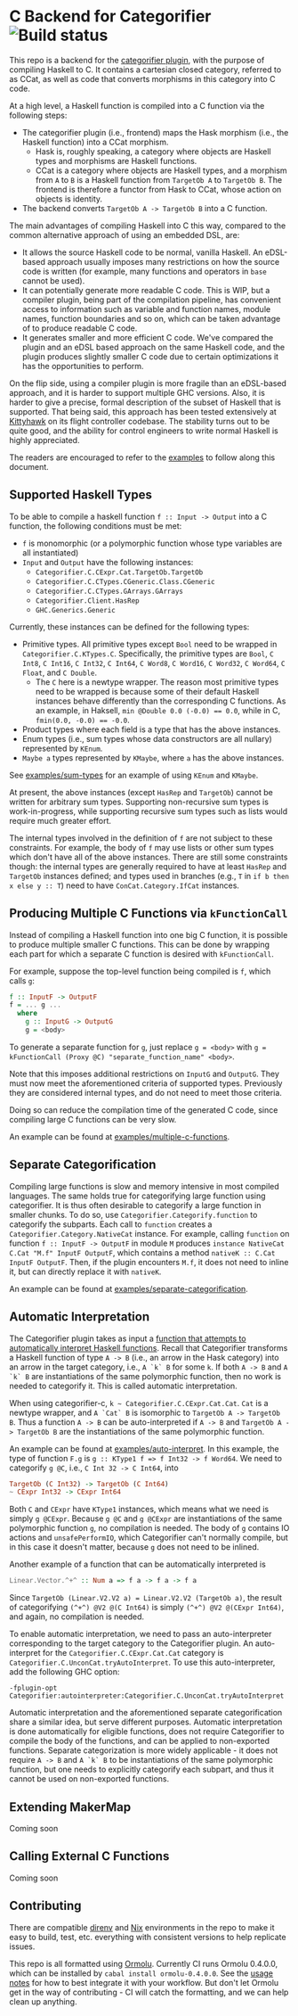 # C Backend for Categorifier ![Build status](https://github.com/con-kitty/categorifier-c/actions/workflows/ci.yml/badge.svg?branch=master)

This repo is a backend for the [categorifier plugin](https://github.com/con-kitty/categorifier), with the purpose of compiling Haskell
to C. It contains a cartesian closed category,
referred to as CCat, as well as code that converts morphisms in this category into C code.

At a high level, a Haskell function is compiled into a C function via the following steps:

- The categorifier plugin (i.e., frontend) maps the Hask morphism (i.e., the Haskell function)
  into a CCat morphism.
  - Hask is, roughly speaking, a category where objects are Haskell types and morphisms are
    Haskell functions.
  - CCat is a category where objects are Haskell types, and a morphism from `A` to `B` is a
    Haskell function from `TargetOb A` to `TargetOb B`. The frontend is therefore a functor
    from Hask to CCat, whose action on objects is identity.
- The backend converts `TargetOb A -> TargetOb B` into a C function.

The main advantages of compiling Haskell into C this way, compared to the common
alternative approach of using an embedded DSL, are:

- It allows the source Haskell code to be normal, vanilla Haskell. An eDSL-based
  approach usually imposes many restrictions on how the source code is written
  (for example, many functions and operators in `base` cannot be used).
- It can potentially generate more readable C code. This is WIP, but a compiler
  plugin, being part of the compilation pipeline, has convenient access to
  information such as variable and function names, module names, function boundaries
  and so on, which can be taken advantage of to produce readable C code.
- It generates smaller and more efficient C code. We've compared the plugin and
  an eDSL based approach on the same Haskell code, and the plugin produces slightly
  smaller C code due to certain optimizations it has the opportunities to perform.

On the flip side, using a compiler plugin is more fragile than an eDSL-based
approach, and it is harder to support multiple GHC versions. Also, it is harder to give
a precise, formal description of the subset of Haskell that is supported. That being said, this
approach has been tested extensively at [Kittyhawk](https://www.kittyhawk.aero/) on its flight
controller codebase. The stability turns out to be quite good, and the ability for control engineers
to write normal Haskell is highly appreciated.

The readers are encouraged to refer to the [examples](examples) to follow along this document.

## Supported Haskell Types

To be able to compile a haskell function `f :: Input -> Output` into a C function, the
following conditions must be met:

- `f` is monomorphic (or a polymorphic function whose type variables are all instantiated)
- `Input` and `Output` have the following instances:
  - `Categorifier.C.CExpr.Cat.TargetOb.TargetOb`
  - `Categorifier.C.CTypes.CGeneric.Class.CGeneric`
  - `Categorifier.C.CTypes.GArrays.GArrays`
  - `Categorifier.Client.HasRep`
  - `GHC.Generics.Generic`

Currently, these instances can be defined for the following types:

- Primitive types. All primitive types except `Bool` need to be wrapped in `Categorifier.C.KTypes.C`.
  Specifically, the primitive types are `Bool`, `C Int8`, `C Int16`, `C Int32`,
  `C Int64`, `C Word8`, `C Word16`, `C Word32`, `C Word64`, `C Float`, and `C Double`.
  - The `C` here is a newtype wrapper. The reason most primitive types need to be wrapped is
    because some of their default Haskell instances behave differently than the corresponding
    C functions. As an example, in Haksell, `min @Double 0.0 (-0.0) == 0.0`, while in C,
    `fmin(0.0, -0.0) == -0.0`.
- Product types where each field is a type that has the above instances.
- Enum types (i.e., sum types whose data constructors are all nullary) represented by `KEnum`.
- `Maybe a` types represented by `KMaybe`, where `a` has the above instances.

See [examples/sum-types](examples/sum-types) for an example of using `KEnum` and `KMaybe`.

At present, the above instances (except `HasRep` and `TargetOb`) cannot be written for
arbitrary sum types. Supporting non-recursive sum types is work-in-progress, while supporting
recursive sum types such as lists would require much greater effort.

The internal types involved in the definition of `f` are not subject to these constraints.
For example, the body of `f` may use lists or other sum types which don't have all of the above
instances. There are still some constraints though: the internal types are generally required to
have at least `HasRep` and `TargetOb` instances defined; and types used in branches
(e.g., `T` in `if b then x else y :: T`) need to have `ConCat.Category.IfCat` instances.

<!-- TODO: explain the following:
- How to write TargetOb instances
- How to use CG.AsBitfield
- ???
-->

## Producing Multiple C Functions via `kFunctionCall`

Instead of compiling a Haskell function into one big C function, it is possible to produce
multiple smaller C functions. This can be done by wrapping each part for which a separate
C function is desired with `kFunctionCall`.

For example, suppose the top-level function being compiled is `f`, which calls `g`:

```haskell
f :: InputF -> OutputF
f = ... g ...
  where
    g :: InputG -> OutputG
    g = <body>
```

To generate a separate function for `g`, just replace `g = <body>` with
`g = kFunctionCall (Proxy @C) "separate_function_name" <body>`.

Note that this imposes additional restrictions on `InputG` and `OutputG`. They must
now meet the aforementioned criteria of supported types. Previously they are considered
internal types, and do not need to meet those criteria.

Doing so can reduce the compilation time of the generated C code, since compiling large C
functions can be very slow.

An example can be found at [examples/multiple-c-functions](examples/multiple-c-functions).

## Separate Categorification

Compiling large functions is slow and memory intensive in most compiled languages.
The same holds true for categorifying large function using categorifier. It is
thus often desirable to categorify a large function in
smaller chunks. To do so, use `Categorifier.Categorify.function` to categorify
the subparts. Each call to `function` creates a `Categorifier.Category.NativeCat`
instance. For example, calling `function` on function `f :: InputF -> OutputF` in
module `M` produces `instance NativeCat C.Cat "M.f" InputF OutputF`, which contains
a method `nativeK :: C.Cat InputF OutputF`. Then, if the plugin encounters `M.f`, it
does not need to inline it, but can directly replace it with `nativeK`.

An example can be found at [examples/separate-categorification](examples/separate-categorification).

## Automatic Interpretation

The Categorifier plugin takes as input a [function that attempts to automatically interpret Haskell functions](https://github.com/con-kitty/categorifier/blob/bdecff7019e3862c49a8360d7640710902bb1e58/plugin/Categorifier/Core/Categorify.hs#L113).
Recall that Categorifier transforms a Haskell function of type `A -> B` (i.e., an arrow in the Hask category)
into an arrow in the target category, i.e., ``A `k` B`` for some `k`. If both `A -> B` and ``A `k` B`` are
instantiations of the same polymorphic function, then no work is needed to categorify it.
This is called automatic interpretation.

When using categorifier-c, `k ~ Categorifier.C.CExpr.Cat.Cat`. `Cat` is a newtype wrapper, and ``A `Cat` B``
is isomorphic to `TargetOb A -> TargetOb B`. Thus a function `A -> B` can be auto-interpreted if `A -> B`
and `TargetOb A -> TargetOb B` are the instantiations of the same polymorphic function.

An example can be found at [examples/auto-interpret](examples/auto-interpret). In this example, the type of
function `F.g` is `g :: KType1 f => f Int32 -> f Word64`. We need to categorify `g @C`, i.e., `C Int 32 -> C Int64`,
into

```haskell
TargetOb (C Int32) -> TargetOb (C Int64)
~ CExpr Int32 -> CExpr Int64
```

Both `C` and `CExpr` have `KType1` instances, which means what we need is simply `g @CExpr`. Because
`g @C` and `g @CExpr` are instantiations of the same polymorphic function `g`, no compilation
is needed. The body of `g` contains IO actions and `unsafePerformIO`, which Categorifier can't normally compile,
but in this case it doesn't matter, because `g` does not need to be inlined.

Another example of a function that can be automatically interpreted is

```haskell
Linear.Vector.^+^ :: Num a => f a -> f a -> f a
```

Since `TargetOb (Linear.V2.V2 a) = Linear.V2.V2 (TargetOb a)`, the result of categorifying `(^+^) @V2 @(C Int64)`
is simply `(^+^) @V2 @(CExpr Int64)`, and again, no compilation is needed.

To enable automatic interpretation, we need to pass an auto-interpreter corresponding to the target category
to the Categorifier plugin. An auto-interpret for the `Categorifier.C.CExpr.Cat.Cat` category is
`Categorifier.C.UnconCat.tryAutoInterpret`. To use this auto-interpreter, add the following GHC option:

```
-fplugin-opt Categorifier:autointerpreter:Categorifier.C.UnconCat.tryAutoInterpret
```

Automatic interpretation and the aforementioned separate categorification share a similar idea, but serve
different purposes. Automatic interpretation is done automatically for eligible functions, does not require
Categorifier to compile the body of the functions, and can be applied to non-exported functions.
Separate categorization is more widely applicable - it does not require
`A -> B` and ``A `k` B`` to be instantiations of the same polymorphic function, but one needs to
explicitly categorify each subpart, and thus it cannot be used on non-exported functions.

## Extending MakerMap

Coming soon

## Calling External C Functions

Coming soon

## Contributing

There are compatible [direnv](https://direnv.net/) and [Nix](https://nixos.org/manual/nix/stable/) environments in the repo to make it easy to build, test, etc. everything with consistent versions to help replicate issues.

This repo is all formatted using [Ormolu](https://github.com/tweag/ormolu). Currently CI runs Ormolu 0.4.0.0, which can be installed by `cabal install ormolu-0.4.0.0`. See the [usage notes](https://github.com/tweag/ormolu#usage) for how to best integrate it with your workflow. But don't let Ormolu get in the way of contributing - CI will catch the formatting, and we can help clean up anything.
